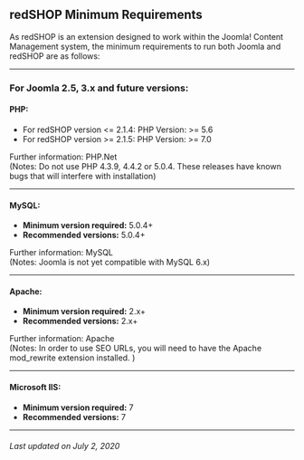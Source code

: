 ## redSHOP Minimum Requirements
As redSHOP is an extension designed to work within the Joomla! Content Management system, the minimum requirements to run both Joomla and redSHOP are as follows: 

<hr>

### For Joomla 2.5, 3.x and future versions:

#### PHP:

<ul>
<li>For redSHOP version <= 2.1.4: PHP Version: >= 5.6

<li>For redSHOP version >= 2.1.5: PHP Version: >= 7.0
</ul>

Further information: PHP.Net<br>
(Notes: Do not use PHP 4.3.9, 4.4.2 or 5.0.4. These releases have known bugs that will interfere with installation)

<hr>

#### MySQL:

<ul>
<li><b>Minimum version required:</b> 5.0.4+ 

<li><b>Recommended versions:</b> 5.0.4+ 
</ul>

Further information: MySQL<br>
(Notes: Joomla is not yet compatible with MySQL 6.x)

<hr>

#### Apache:

<ul>
<li><b>Minimum version required:</b> 2.x+ 

<li><b>Recommended versions:</b> 2.x+ 
</ul>

Further information: Apache<br>
(Notes: In order to use SEO URLs, you will need to have the Apache mod_rewrite extension installed. )

<hr>

#### Microsoft IIS:

<ul>
<li><b>Minimum version required:</b> 7 

<li><b>Recommended versions:</b> 7 
</ul>

<hr>

<h6>Last updated on July 2, 2020</h6>